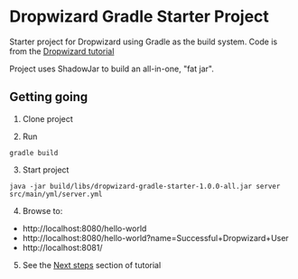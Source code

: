 # Dropwizard Gradle Starter Project
Starter project for Dropwizard using Gradle as the build system. Code is from the [Dropwizard tutorial](http://www.dropwizard.io/1.0.0/docs/getting-started.html#tutorial)

Project uses ShadowJar to build an all-in-one, "fat jar".

## Getting going

1. Clone project

2. Run

```
gradle build
```

3. Start project

```
java -jar build/libs/dropwizard-gradle-starter-1.0.0-all.jar server src/main/yml/server.yml
```

4. Browse to:

* http://localhost:8080/hello-world
* http://localhost:8080/hello-world?name=Successful+Dropwizard+User
* http://localhost:8081/

5. See the [Next steps](http://www.dropwizard.io/1.0.0/docs/getting-started.html#next-steps) section of tutorial 